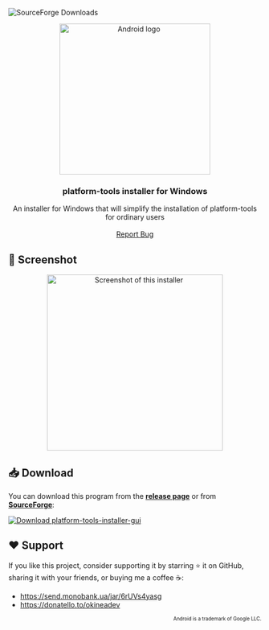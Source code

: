 ![SourceForge Downloads](https://img.shields.io/sourceforge/dt/platform-tools-installer-gui?logo=sourceforge&label=SourceForge%20downloads)

<div align="center">
  <a href="https://github.com/okineadev/platform-tools-installer-gui">
    <img src="https://github.com/user-attachments/assets/0ac51b2b-edd6-4113-91ab-80ffa05cc130" width="300" alt="Android logo" title="Android is a trademark of Google LLC.">
  </a>
  
  <h3>platform-tools installer for Windows</h3>

  <p align="center">
    An installer for Windows that will simplify the installation of platform-tools for ordinary users
    <br />
    <br />
    <a href="https://github.com/okineadev/platform-tools-installer-gui/issues/new?labels=bug">Report Bug</a>
  </p>
</div>

## 📸 Screenshot

<div align="center">
  <img alt="Screenshot of this installer" src="https://github.com/user-attachments/assets/ed7fc61c-d7fd-4aeb-97f2-0b48648d747d" height="350">
</div>

## 📥 Download

You can download this program from the [**release page**](https://github.com/okineadev/platform-tools-installer-gui/releases/latest) or from [**SourceForge**](https://sourceforge.net/projects/platform-tools-installer-gui/):

[![Download platform-tools-installer-gui](https://a.fsdn.com/con/app/sf-download-button)](https://sourceforge.net/projects/platform-tools-installer-gui/files/latest/download)

## ❤️ Support

If you like this project, consider supporting it by starring ⭐ it on GitHub, sharing it with your friends, or buying me a coffee ☕:

- <https://send.monobank.ua/jar/6rUVs4yasg>
- <https://donatello.to/okineadev>

<p align="right"><sub><sup>Android is a trademark of Google LLC.</sup></sub></p>
